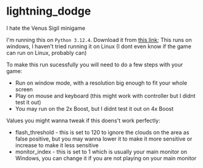 # lightning_dodge
I hate the Venus Sigil minigame

I'm running this on `Python 3.12.4`. Download it from [this link](https://www.python.org/downloads/);
This runs on windows, I haven't tried running it on Linux (I dont even know if the game can run on Linux, probably can)

To make this run sucessfully you will need to do a few steps with your game:
- Run on window mode, with a resolution big enough to fit your whole screen
- Play on mouse and keyboard (this might work with controller but I didnt test it out)
- You may run on the 2x Boost, but I didnt test it out on 4x Boost

Values you might wanna tweak if this doens't work perfectly:
- flash_threshold - this is set to 120 to ignore the clouds on the area as false positive, but you may wanna lower it to make it more sensitive or increase to make it less sensitive
- monitor_index - this is set to 1 which is usually your main monitor on Windows, you can change it if you are not playing on your main monitor
